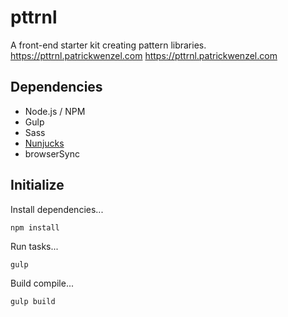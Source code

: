 pttrnl
======

A front-end starter kit creating pattern libraries.
https://pttrnl.patrickwenzel.com <https://pttrnl.patrickwenzel.com>

Dependencies
------------

- Node.js / NPM
- Gulp
- Sass
- [Nunjucks](https://mozilla.github.io/nunjucks/)
- browserSync

Initialize
----------

Install dependencies...

	npm install

Run tasks...

	gulp

Build compile...

	gulp build
